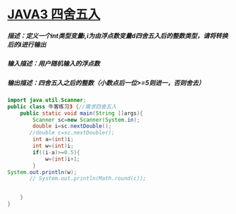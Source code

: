 #  [ **JAVA3** **四舍五入** ](https://www.nowcoder.com/practice/cae89de6292b4084acb93659353260e0?tpId=220&tags=&title=&difficulty=0&judgeStatus=0&rp=0&sourceUrl=%2Fexam%2Foj%3Fpage%3D1%26tab%3D%25E8%25AF%25AD%25E6%25B3%2595%25E7%25AF%2587%26topicId%3D220)

##### 描述：定义一个int类型变量i,i为由浮点数变量d四舍五入后的整数类型，请将转换后的i进行输出

##### 输入描述：用户随机输入的浮点数

##### 输出描述：四舍五入之后的整数（小数点后一位>=5则进一，否则舍去）

```Java
import java.util.Scanner;
public class 牛客练习3 {//需求四舍五入
    public static void main(String []args){
        Scanner sc=new Scanner(System.in);
        double i=sc.nextDouble();
       //double c=sc.nextDouble();
        int a=(int)i;
        int w=(int)i;
        if((i-a)>=0.5){
            w=(int)i+1;
        }
System.out.println(w);
       // System.out.println(Math.round(c));


    }
}

```

